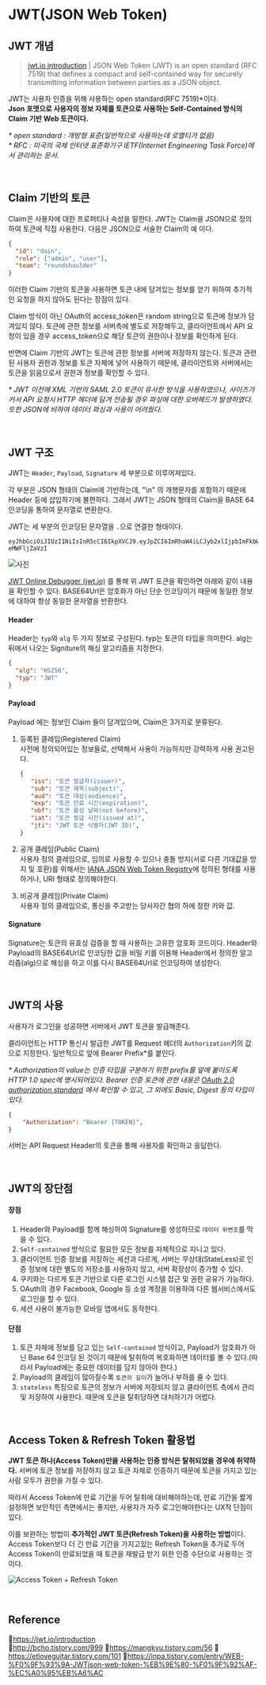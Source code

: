 # JWT(JSON Web Token)

## JWT 개념

> [jwt.io introduction](https://jwt.io/introduction) | JSON Web Token (JWT) is an open standard (RFC 7519) that defines a compact and self-contained way for securely transmitting information between parties as a JSON object.

JWT는 사용자 인증을 위해 사용하는 open standard(RFC 7519)\*이다.  
**Json 포맷으로 사용자의 정보 자체를 토큰으로 사용하는 Self-Contained 방식의 Claim 기반 Web 토큰이다.**

_\* open standard : 개방형 표준(일반적으로 사용하는데 로열티가 없음)_  
_\* RFC : 미국의 국제 인터넷 표준화기구 IETF(Internet Engineering Task Force)에서 관리하는 문서._

<br/>

## Claim 기반의 토큰

Claim은 사용자에 대한 프로퍼티나 속성을 말한다. JWT는 Claim을 JSON으로 정의하여 토큰에 직접 사용한다. 다음은 JSON으로 서술한 Claim의 예 이다.

```JSON
{
  "id": "dain",
  "role": ["admin", "user"],
  "team": "roundshoulder"
}
```

이러한 Claim 기반의 토큰을 사용하면 토큰 내에 담겨있는 정보를 얻기 위하여 추가적인 요청을 하지 않아도 된다는 장점이 있다.

Claim 방식이 아닌 OAuth의 access_token은 random string으로 토큰에 정보가 담겨있지 않다. 토큰에 관한 정보를 서버측에 별도로 저장해두고, 클라이언트에서 API 요청이 있을 경우 access_token으로 해당 토큰의 권한이나 정보를 확인하게 된다.

반면에 Claim 기반의 JWT는 토큰에 관한 정보를 서버에 저장하지 않는다. 토큰과 관련된 사용자 권한과 정보를 토큰 자체에 넣어 사용하기 때문에, 클라이언트와 서버에서는 토큰을 읽음으로서 권한과 정보를 확인할 수 있다.

_\* JWT 이전에 XML 기반의 SAML 2.0 토큰이 유사한 방식을 사용하였으나, 사이즈가 커서 API 요청시 HTTP 헤더에 담겨 전송될 경우 파싱에 대한 오버헤드가 발생하였다. 또한 JSON에 비하여 데이터 파싱과 사용이 어려웠다._

<br/>

## JWT 구조

JWT는 `Header`, `Payload`, `Signature` 세 부분으로 이루어져있다.

각 부분은 JSON 형태의 Claim에 기반하는데, "\n" 의 개행문자를 포함하기 때문에 Header 등에 삽입하기에 불편하다. 그래서 JWT는 JSON 형태의 Claim을 BASE 64 인코딩을 통하여 문자열로 변환한다.

JWT는 세 부분의 인코딩된 문자열을 `.`으로 연결한 형태이다.

```
eyJhbGciOiJIUzI1NiIsInR5cCI6IkpXVCJ9.eyJpZCI6ImRhaW4iLCJyb2xlIjpbImFkbWluIiwidXNlciJdLCJ0ZWFtIjoicm91bmRzaG91bGRlciJ9.lhMolD40R2Lk1moWcUP_AHQ3BpF1hdB-eMWFljZaVzI
```

![사진]()

[JWT Online Debugger (jwt.io)](https://jwt.io/) 를 통해 위 JWT 토큰을 확인하면 아래와 같이 내용을 확인할 수 있다. BASE64Url은 암호화가 아닌 단순 인코딩이기 때문에 동일한 정보에 대하여 항상 동일한 문자열을 반환한다.

#### Header

Header는 `typ`와 `alg` 두 가지 정보로 구성된다.
typ는 토큰의 타입을 의미한다.
alg는 뒤에서 나오는 Signiture의 해싱 알고리즘을 지정한다.

```JSON
{
  "alg": "HS256",
  "typ": "JWT"
}
```

#### Payload

Payload 에는 정보인 Claim 들이 담겨있으며, Claim은 3가지로 분류된다.

1. 등록된 클레임(Registered Claim)  
    사전에 정의되어있는 정보들로, 선택해서 사용이 가능하지만 강력하게 사용 권고된다.
   ```JSON
   {
      "iss": "토큰 발급자(issuer)",
      "sub": "토큰 제목(subject)",
      "aud": "토큰 대상(audience)",
      "exp": "토큰 만료 시간(expiration)",
      "nbf": "토큰 활성 날짜(not before)",
      "iat": "토큰 발급 시간(issued at)",
      "jti": "JWT 토큰 식별자(JWT ID)",
   }
   ```
2. 공개 클레임(Public Claim)  
   사용자 정의 클레임으로, 임의로 사용할 수 있으나 충돌 방지(서로 다른 기대값을 방지 및 호환)를 위해서는 [IANA JSON Web Token Registry](https://www.iana.org/assignments/jwt/jwt.xhtml)에 정의된 형태를 사용하거나, URI 형태로 정의해야한다.

3. 비공개 클레임(Private Claim)  
   사용자 정의 클레임으로, 통신을 주고받는 당사자간 협의 하에 정한 키와 값.

#### Signature

Signature는 토큰의 유효성 검증을 할 때 사용하는 고유한 암호화 코드이다. Header와 Payload의 BASE64Url로 인코딩한 값을 비밀 키를 이용해 Header에서 정의한 알고리즘(alg)으로 해싱을 하고 이를 다시 BASE64Url로 인코딩하여 생성한다.

<br/>

## JWT의 사용

사용자가 로그인을 성공하면 서버에서 JWT 토큰을 발급해준다.

클라이언트는 HTTP 통신시 발급한 JWT를 Request 헤더의 `Authorization`키의 값으로 지정한다.
일반적으로 앞에 Bearer Prefix\*를 붙인다.

_\* Authorization의 value는 인증 타입을 구분하기 위한 prefix를 앞에 붙이도록 HTTP 1.0 spec에 명시되어있다. Bearer 인증 토큰에 관한 내용은 [OAuth 2.0 authorization standard](https://datatracker.ietf.org/doc/html/rfc6750) 에서 확인할 수 있고, 그 외에도 Basic, Digest 등의 타입이 있다._

```JSON
{
    "Authorization": "Bearer {TOKEN}",
}
```

서버는 API Request Header의 토큰을 통해 사용자를 확인하고 응답한다.

<br/>

## JWT의 장단점

#### 장점

1. Header와 Payload를 함께 해싱하여 Signature를 생성하므로 `데이터 위변조`를 막을 수 있다.
2. `Self-contained` 방식으로 필요한 모든 정보를 자체적으로 지니고 있다.
3. 클라이언트 인증 정보를 저장하는 세션과 다르게, 서버는 무상태(StateLess)로 인증 정보에 대한 별도의 저장소를 사용하지 않고, 서버 확장성이 증가할 수 있다.
4. 쿠키와는 다르게 토큰 기반으로 다른 로그인 시스템 접근 및 권한 공유가 가능하다.
5. OAuth의 경우 Facebook, Google 등 소셜 계정을 이용하여 다른 웹서비스에서도 로그인을 할 수 있다.
6. 세션 사용이 불가능한 모바일 앱에서도 동작한다.

#### 단점

1. 토큰 자체에 정보를 담고 있는 `Self-contained` 방식이고, Payload가 암호화가 아닌 Base 64 인코딩 된 것이기 때문에 탈취하여 복호화하면 데이터를 볼 수 있다.(따라서 Payload에는 중요한 데이터를 담지 않아야 한다.)
2. Payload의 클레임이 많아질수록 `토큰의 길이`가 늘어나 부하를 줄 수 있다.
3. `stateless` 특징으로 토큰의 정보가 서버에 저장되지 않고 클라이언트 측에서 관리 및 저장하여 사용한다. 때문에 토큰을 탈취당하면 대처하기가 어렵다.

<br/>

## Access Token & Refresh Token 활용법

**JWT 토큰 하나(Access Token)만을 사용하는 인증 방식은 탈취되었을 경우에 취약하다.** 서버에 토큰 정보를 저장하지 않고 토큰 자체로 인증하기 때문에 토큰을 가지고 있는 사람 모두가 권한을 가질 수 있다.

따라서 Access Token에 만료 기간을 두어 탈취에 대비해야하는데, 만료 기간을 짧게 설정하면 보안적인 측면에서는 좋지만, 사용자가 자주 로그인해야한다는 UX적 단점이 있다.

이를 보완하는 방법이 **추가적인 JWT 토큰(Refresh Token)을 사용하는 방법**이다. Access Token보다 더 긴 만료 기간을 가지고있는 Refresh Token을 추가로 두어 Access Token이 만료되었을 때 토큰을 재발급 받기 위한 인증 수단으로 사용하는 것이다.

![Access Token + Refresh Token](https://camo.githubusercontent.com/32bdb18e5014d84369fc5316b03000ae9428a79c8d857beb4cf4f2931fa0bd9f/68747470733a2f2f7374617469632e7061636b742d63646e2e636f6d2f70726f64756374732f393738313738343339353430372f67726170686963732f4230333635335f30385f30322e6a7067)

<br/>

## Reference

📄https://jwt.io/introduction  
📄http://bcho.tistory.com/999
📄https://mangkyu.tistory.com/56
📄https://etloveguitar.tistory.com/101
📄https://inpa.tistory.com/entry/WEB-%F0%9F%93%9A-JWTjson-web-token-%EB%9E%80-%F0%9F%92%AF-%EC%A0%95%EB%A6%AC
